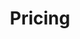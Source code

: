 ---
title: Pricing
layout: pricing
draft: false
plans:
# - title: Basic Plan
#   subtitle: Best For Small Individuals
#   price: 49
#   type: month
#   features:
#     - Express Service
#     - Customs Clearance
#     - Time-Critical Services
#   button:
#     label: Get started for free
#     link: "/contact"

# - title: Professional Plan
#   subtitle: Best For Professionals
#   price: 69
#   type: month
#   recommended: true
#   features:
#     - Express Service
#     - Customs Clearance
#     - Time-Critical Services
#     - Cloud Service
#     - Best Dashboard
#   button:
#     label: Get started
#     link: "/contact"

# - title: Business Plan
#   subtitle: Best For Large Individuals
#   price: 99
#   type: month
#   features:
#     - Express Service
#     - Customs Clearance
#     - Time-Critical Services
#   button:
#     label: Get started
#     link: "/contact"

call_to_action:
  # title: Need a larger plan?
  # content: Lorem ipsum dolor sit amet, consectetur adipiscing elit. Consequat tristique eget amet, tempus eu at consecttur.
  # image: '/images/cta.svg'
  # button:
  #   enable: true
  #   label: "Contact Us"
  #   link: "/contact"
    
---